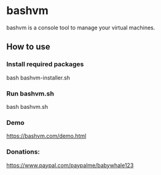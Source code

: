 # bashvm

bashvm is a console tool to manage your virtual machines. 

## How to use

### Install required packages
bash bashvm-installer.sh

### Run bashvm.sh
bash bashvm.sh

### Demo
https://bashvm.com/demo.html

### Donations:
https://www.paypal.com/paypalme/babywhale123
